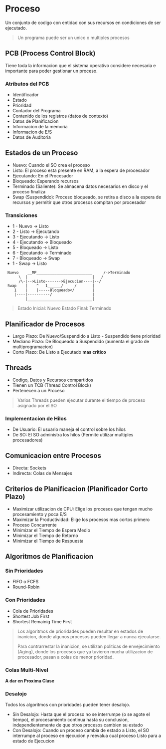# Proceso

Un conjunto de codigo con entidad con sus recursos en
condiciones de ser ejecutado.

> Un programa puede ser un unico o multiples procesos

## PCB (Process Control Block)

Tiene toda la informacion que el sistema operativo considere
necesaria e importante para poder gestionar un proceso.

### Atributos del PCB

* Identificador
* Estado
* Prioridad
* Contador del Programa
* Contenido de los registros (datos de contexto)
* Datos de Planificacion
* Informacion de la memoria
* Informacion de E/S
* Datos de Auditoria

## Estados de un Proceso

* Nuevo: Cuando el SO crea el proceso
* Listo: El proceso esta presente en RAM, a la espera de procesador
* Ejecutando: En el Procesador
* Bloqueado: Esperando recursos
* Terminado (Saliente): Se almacena datos necesarios en disco y el proceso finaliza
* Swap (Suspendido): Proceso bloqueado, se retira a disco a la espera de recursos
  y permitir que otros procesos compitan por procesador

### Transiciones

* 1 - Nuevo -> Listo
* 2 - Listo -> Ejecutando
* 3 - Ejecutando -> Listo
* 4 - Ejecutando -> Bloqueado
* 5 - Bloqueado -> Listo
* 6 - Ejecutando -> Terminado
* 7 - Bloqueado -> Swap
* 1 - Swap -> Listo

```
 Nuevo    __MP_________________________     /->Terminado
      \  |                             |   /
      /\-|-->Listo------->Ejecucion----|--/
 Swap    |    ^   1______/     /       |
    1    |    |-----Bloqueado</        |
    |----|----------/                  |
         |_____________________________|
```

> Estado Inicial: Nuevo
> Estado Final: Terminado

## Planificador de Procesos

* Largo Plazo: De Nuevo/Suspendido a Listo - Suspendido tiene prioridad
* Mediano Plazo: De Bloqueado a Suspendido (aumenta el grado de multiprogramacion)
* Corto Plazo: De Listo a Ejecutado **mas critico**

## Threads

* Codigo, Datos y Recursos compartidos
* Tienen un TCB (Thread Control Block)
* Pertenecen a un Proceso

> Varios Threads pueden ejecutar durante el tiempo de proceso asignado por el SO

### Implementacion de Hilos

* De Usuario: El usuario maneja el control sobre los hilos
* De SO: El SO administra los hilos (Permite utilizar multiples procesadores)

## Comunicacion entre Procesos

* Directa: Sockets
* Indirecta: Colas de Mensajes

## Criterios de Planificacion (Planificador Corto Plazo)

* Maximizar utilizacion de CPU: Elige los procesos que tengan
  mucho procesamiento y poca E/S
* Maximizar la Productividad: Elige los procesos mas cortos primero
* Proceso Concurrente
* Minimizar el Tiempo de Espera Medio
* Minimizar el Tiempo de Retorno
* Minimizar el Tiempo de Respuesta

## Algoritmos de Planificacion

### Sin Prioridades

* FIFO o FCFS
* Round-Robin

### Con Prioridades

* Cola de Prioridades
* Shortest Job First
* Shortest Remainig Time First

> Los algoritmos de prioridades pueden resultar en estados de inanicion, donde
> algunos procesos pueden llegar a nunca ejecutarse.
>
> Para contrarrestar la inanicion, se utilizan politicas
> de envejecimiento (Aging), donde los procesos que ya tuvieron mucha
> utilizacion de procesador, pasan a colas de menor prioridad.

### Colas Multi-Nivel

**A dar en Proxima Clase**

### Desalojo

Todos los algoritmos con prioridades pueden tener desalojo.

* Sin Desalojo: Hasta que el proceso no se interrumpe (o se agote el tiempo),
  el procesamiento continua hasta su conclusion, independientemente de que
  otros procesos cambien su estado
* Con Desalojo: Cuando un proceso cambia de estado a Listo, el SO interrumpe
  al proceso en ejecucion y reevalua cual proceso Listo para a
  estado de Ejecucion

